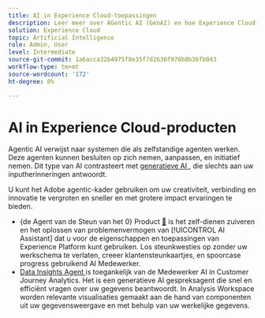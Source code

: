 ```yaml
---
title: AI in Experience Cloud-toepassingen
description: Leer meer over AGentic AI (GenAI) en hoe Experience Cloud-toepassingen gebruikmaken van Adobe AGentic-framework.
solution: Experience Cloud
topic: Artificial Intelligence
role: Admin, User
level: Intermediate
source-git-commit: 1a6acca32b4975f8e35f7d2630f976b8b36fb043
workflow-type: tm+mt
source-wordcount: '172'
ht-degree: 0%

---
```


# AI in Experience Cloud-producten

Agentic AI verwijst naar systemen die als zelfstandige agenten werken. Deze agenten kunnen besluiten op zich nemen, aanpassen, en initiatief nemen. Dit type van AI contrasteert met [ generatieve AI ](generative-ai.md), die slechts aan uw inputherinneringen antwoordt.

U kunt het Adobe agentic-kader gebruiken om uw creativiteit, verbinding en innovatie te vergroten en sneller en met grotere impact ervaringen te bieden.

* {de Agent van de Steun van het 0} Product [&#128279;](https://experienceleague.adobe.com/nl/docs/experience-platform/ai-assistant/new-features/customer-support) is het zelf-dienen zuiveren en het oplossen van problemenvermogen van [!UICONTROL AI Assistant] dat u voor de eigenschappen en toepassingen van Experience Platform kunt gebruiken.  Los steunkwesties op zonder uw werkschema te verlaten, creeer klantensteunkaartjes, en spoorcase progress gebruikend AI Medewerker.
* [ Data Insights Agent ](https://experienceleague.adobe.com/nl/docs/analytics-platform/using/cja-overview/cja-b2c-overview/data-analysis-ai) is toegankelijk van de Medewerker AI in Customer Journey Analytics. Het is een generatieve AI gespreksagent die snel en efficiënt vragen over uw gegevens beantwoordt. In Analysis Workspace worden relevante visualisaties gemaakt aan de hand van componenten uit uw gegevensweergave en met behulp van uw werkelijke gegevens.


